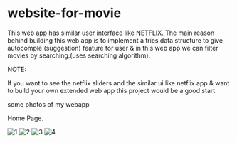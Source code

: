 # website-for-movie
This web app has similar user interface like NETFLIX. The main reason behind building this web app is to implement a tries data structure to give autocomple (suggestion) feature for user & in this web app we can filter movies by searching.(uses searching algorithm).

NOTE:

If you want to see the netflix sliders and the similar ui like netflix app & want to build your own extended web app this project would be a good start.

some photos of my webapp

Home Page.

![1](https://user-images.githubusercontent.com/111338491/184815554-a15ce71d-d859-469b-aa2a-e75b35eba002.png)
![2](https://user-images.githubusercontent.com/111338491/184815568-5585d477-f5fe-4b37-ad6d-55364fec2064.png)
![3](https://user-images.githubusercontent.com/111338491/184815574-dc98a08b-3f77-4c0b-bb72-7210c1202261.png)
![4](https://user-images.githubusercontent.com/111338491/184815844-d9c2597e-6e56-43c3-bc1d-8210cce5aa4f.png)

